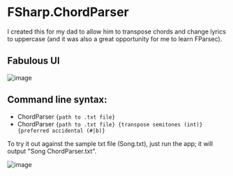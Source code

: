 # FSharp.ChordParser

I created this for my dad to allow him to transpose chords and change lyrics to uppercase (and it was also a great opportunity for me to learn FParsec).

## Fabulous UI
![image](https://user-images.githubusercontent.com/1030435/144327830-f80de4b3-7f42-428d-8dd8-3ef9a221d2b6.png)

## Command line syntax:
- ChordParser `{path to .txt file}`
- ChordParser `{path to .txt file} {transpose semitones (int)} {preferred accidental (#|b)}`

To try it out against the sample txt file (Song.txt), just run the app; it will output "Song ChordParser.txt". 

![image](https://user-images.githubusercontent.com/1030435/140804949-24957862-9ab6-41f4-bd22-8cdc51356d03.png)
